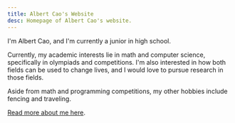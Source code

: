 ```yaml
---
title: Albert Cao's Website
desc: Homepage of Albert Cao's website.
---
```


I'm Albert Cao, and I'm currently a junior in high school.

Currently, my academic interests lie in math and computer science, specifically in olympiads and competitions.
I'm also interested in how both fields can be used to change lives, and I would love to pursue research
in those fields.

Aside from math and programming competitions, my other hobbies include fencing and traveling.

[Read more about me here](personal.html).

